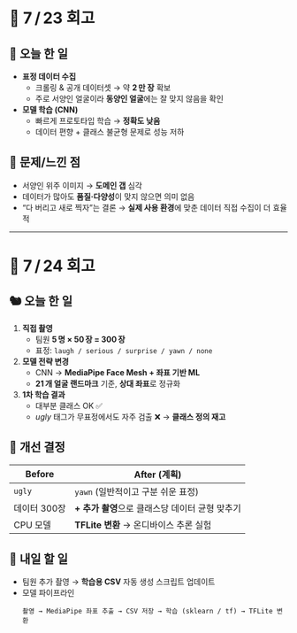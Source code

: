 # 📆 7 / 23 회고
## 🐾 오늘 한 일
- **표정 데이터 수집**  
  - 크롤링 & 공개 데이터셋 → 약 **2 만 장** 확보
  - 주로 서양인 얼굴이라 **동양인 얼굴**에는 잘 맞지 않음을 확인
- **모델 학습 (CNN)**  
  - 빠르게 프로토타입 학습 → **정확도 낮음**  
  - 데이터 편향 + 클래스 불균형 문제로 성능 저하

## 🤯 문제/느낀 점
- 서양인 위주 이미지 → **도메인 갭** 심각  
- 데이터가 많아도 **품질·다양성**이 맞지 않으면 의미 없음
- “다 버리고 새로 찍자”는 결론 → **실제 사용 환경**에 맞춘 데이터 직접 수집이 더 효율적

---

# 📆 7 / 24 회고
## 🐿️ 오늘 한 일
1. **직접 촬영**  
   - 팀원 **5 명 × 50 장 = 300 장**  
   - 표정: `laugh / serious / surprise / yawn / none`  
2. **모델 전략 변경**  
   - CNN → **MediaPipe Face Mesh + 좌표 기반 ML**  
   - **21 개 얼굴 랜드마크** 기준, **상대 좌표**로 정규화  
3. **1차 학습 결과**  
   - 대부분 클래스 OK ✅  
   - *ugly* 태그가 무표정에서도 자주 검출 ❌ → **클래스 정의 재고**

## 🔄 개선 결정
| Before | After (계획) |
| ------ | ------------ |
| `ugly` | `yawn` (일반적이고 구분 쉬운 표정) |
| 데이터 300장 | **+ 추가 촬영**으로 클래스당 데이터 균형 맞추기 |
| CPU 모델 | **TFLite 변환** → 온디바이스 추론 실험 |

## 🚀 내일 할 일
- 팀원 추가 촬영 → **학습용 CSV** 자동 생성 스크립트 업데이트  
- 모델 파이프라인  
  ```text
  촬영 → MediaPipe 좌표 추출 → CSV 저장 → 학습 (sklearn / tf) → TFLite 변환
